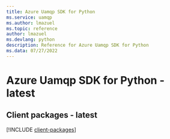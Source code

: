 ```yaml
---
title: Azure Uamqp SDK for Python
ms.service: uamqp
ms.author: lmazuel
ms.topic: reference
author: lmazuel
ms.devlang: python
description: Reference for Azure Uamqp SDK for Python
ms.data: 07/27/2022
---
```

# Azure Uamqp SDK for Python - latest

## Client packages - latest
[!INCLUDE [client-packages](uamqp-client-index.md)]